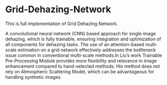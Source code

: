 # Grid-Dehazing-Network
This is full implementation of Grid Dehazing Network.

A convolutional neural network (CNN) based approach for single image dehazing, which is fully trainable, ensuring integration and optimization of all components for dehazing tasks. The use of an attention-based multi-scale estimation on a grid network effectively addresses the bottleneck issue common in conventional multi-scale methods.In Liu’s work Trainable Pre-Processing Module provides more flexibility and relevance in image enhancement compared to hand-selected methods. His method does not rely on Atmospheric Scattering Model, which can be advantageous for handling synthetic images.


